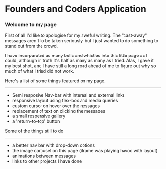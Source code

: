 Founders and Coders Application
===============================

### Welcome to my page

First of all I'd like to apologise for my aweful writing.  The "cast-away" messages aren't
to be taken seriously, but I just wanted to do something to stand out from the crowd.

I have incorparated as many bells and whistles into this little page as I could, although 
in truth it's half as many as many as I tried.  Alas, I gave it my best shot, and I have 
still a long road ahead of me to figure out why so much of what I tried did not work.

Here's a list of some things featured on my page.
_________________________________________________

- Semi resposive Nav-bar with internal and external links
- responsive layout using flex-box and media queries
- custom cursor on hover over the nessages
- replacement of text on clicking the messages
- a small respensive gallery
- a 'return-to-top' button


Some of the things still to do
______________________________

- a better nav bar with drop-down options
- the image carousel on this page (iframe was playing havoc with layout)
- animations between messages
- links to other projects I have done